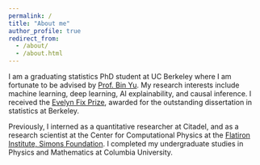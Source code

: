 ```yaml
---
permalink: /
title: "About me"
author_profile: true
redirect_from: 
  - /about/
  - /about.html
---
```


I am a graduating statistics PhD student at UC Berkeley where I am fortunate to be advised by [Prof. Bin Yu](https://binyu.stat.berkeley.edu/). My research interests include machine learning, deep learning, AI explainability, and causal inference. I received the [Evelyn Fix Prize](https://statistics.berkeley.edu/about/awards-and-honors/student-departmental-awards), awarded for the outstanding dissertation in statistics at Berkeley.

Previously, I interned as a quantitative researcher at Citadel, and as a research scientist at the Center for Computational Physics at the [Flatiron Institute, Simons Foundation](https://simonsfoundation.org/flatiron/). I completed my undergraduate studies in Physics and Mathematics at Columbia University.
